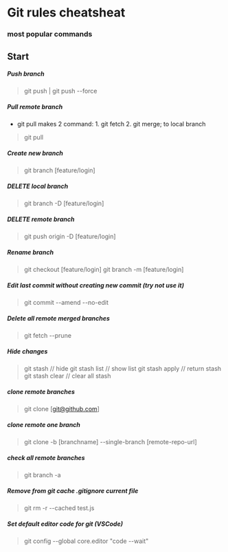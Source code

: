 # Git rules cheatsheat 
### most popular commands

## Start 

##### Push branch

> git push | git push --force

##### Pull remote branch

- git pull makes 2 command: 1. git fetch 2. git merge; to local branch

> git pull

##### Create new branch

> git branch [feature/login]

##### DELETE local branch

> git branch -D [feature/login]

##### DELETE remote branch

> git push origin -D [feature/login]

##### Rename branch

> git checkout [feature/login]
> git branch -m [feature/login]

##### Edit last commit without creating new commit (try not use it)

> git commit --amend --no-edit

##### Delete all remote merged branches

> git fetch --prune

##### Hide changes

> git stash // hide
> git stash list // show list 
> git stash apply // return stash
> git stash clear // clear all stash

##### clone remote branches

> git clone [git@github.com]

##### clone remote one branch

> git clone -b [branchname] --single-branch [remote-repo-url]

##### check all remote branches

> git branch -a

##### Remove from git cache .gitignore current file

> git rm -r --cached test.js

##### Set default editor code for git (VSCode)

> git config --global core.editor "code --wait"

